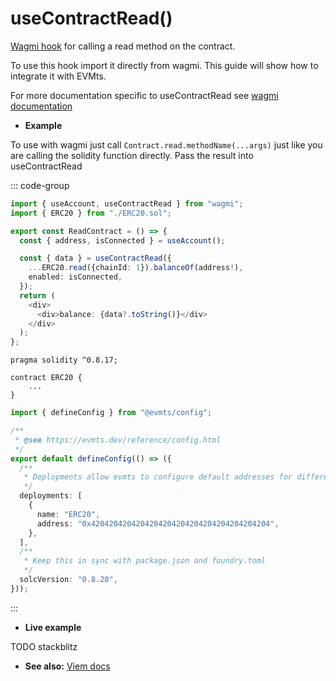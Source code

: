 # useContractRead()

[Wagmi hook](https://wagmi.sh/react/hooks/useContractRead) for calling a read method on the contract.

To use this hook import it directly from wagmi. This guide will show how to integrate it with EVMts.

For more documentation specific to useContractRead see [wagmi documentation](https://wagmi.sh/react/hooks/useContractRead)

- **Example**

To use with wagmi just call `Contract.read.methodName(...args)` just like you are calling the solidity function directly. Pass the result into useContractRead

::: code-group

```ts [example.ts]
import { useAccount, useContractRead } from "wagmi";
import { ERC20 } from "./ERC20.sol";

export const ReadContract = () => {
  const { address, isConnected } = useAccount();

  const { data } = useContractRead({
    ...ERC20.read({chainId: 1}).balanceOf(address!),
    enabled: isConnected,
  });
  return (
    <div>
      <div>balance: {data?.toString()}</div>
    </div>
  );
};
```

```solidity [ERC20.sol]
pragma solidity ^0.8.17;

contract ERC20 {
    ...
}
```

```ts [evmts.config.ts]
import { defineConfig } from "@evmts/config";

/**
 * @see https://evmts.dev/reference/config.html
 */
export default defineConfig(() => ({
  /**
   * Deployments allow evmts to configure default addresses for different networks
   */
  deployments: [
    {
      name: "ERC20",
      address: "0x4204204204204204204204204204204204204204",
    },
  ],
  /**
   * Keep this in sync with package.json and foundry.toml
   */
  solcVersion: "0.8.20",
}));
```

:::

- **Live example**

TODO stackblitz

- **See also:** [Viem docs](https://viem.sh/)
